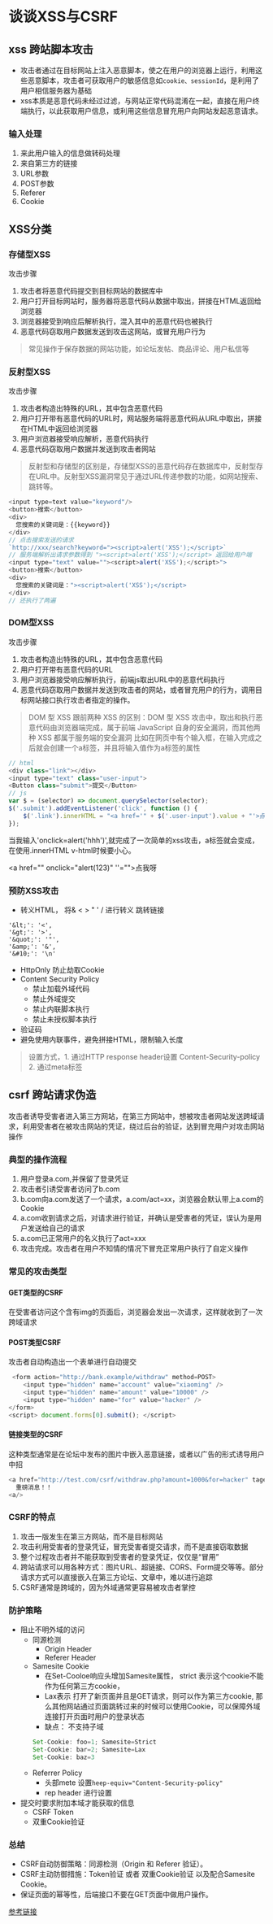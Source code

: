 # 谈谈XSS与CSRF

## xss 跨站脚本攻击
- 攻击者通过在目标网站上注入恶意脚本，使之在用户的浏览器上运行，利用这些恶意脚本，攻击者可获取用户的敏感信息如`cookie、sessionId`，是利用了用户相信服务器为基础
- xss本质是恶意代码未经过过滤，与网站正常代码混淆在一起，直接在用户终端执行，以此获取用户信息，或利用这些信息冒充用户向网站发起恶意请求。
### 输入处理
1. 来此用户输入的信息做转码处理
2. 来自第三方的链接
3. URL参数
4. POST参数
5. Referer
6. Cookie

## XSS分类
### 存储型XSS
攻击步骤
1. 攻击者将恶意代码提交到目标网站的数据库中
2. 用户打开目标网站时，服务器将恶意代码从数据中取出，拼接在HTML返回给浏览器
3. 浏览器接受到响应后解析执行，混入其中的恶意代码也被执行
4. 恶意代码窃取用户数据发送到攻击这网站，或冒充用户行为

> 常见操作于保存数据的网站功能，如论坛发帖、商品评论、用户私信等

### 反射型XSS
攻击步骤
1. 攻击者构造出特殊的URL，其中包含恶意代码
2. 用户打开带有恶意代码的URL时，网站服务端将恶意代码从URL中取出，拼接在HTML中返回给浏览器
3. 用户浏览器接受响应解析，恶意代码执行
4. 恶意代码窃取用户数据并发送到攻击者网站

> 反射型和存储型的区别是，存储型XSS的恶意代码存在数据库中，反射型存在URL中。反射型XSS漏洞常见于通过URL传递参数的功能，如网站搜索、跳转等。
```js
<input type=text value="keyword"/>
<button>搜索</button>
<div>
  您搜索的关键词是：{{keyword}}
</div>
// 点击搜索发送的请求
`http://xxx/search?keyword="><script>alert('XSS');</script>`
// 服务端解析出请求参数得到 "><script>alert('XSS');</script> 返回给用户端
<input type="text" value=""><script>alert('XSS');</script>">
<button>搜索</button>
<div>
  您搜索的关键词是："><script>alert('XSS');</script>
</div>
// 还执行了两遍
```

### DOM型XSS
攻击步骤
1. 攻击者构造出特殊的URL，其中包含恶意代码
2. 用户打开带有恶意代码的URL
3. 用户浏览器接受响应解析执行，前端js取出URL中的恶意代码执行
4. 恶意代码窃取用户数据并发送到攻击者的网站，或者冒充用户的行为，调用目标网站接口执行攻击者指定的操作。

> DOM 型 XSS 跟前两种 XSS 的区别：DOM 型 XSS 攻击中，取出和执行恶意代码由浏览器端完成，属于前端 JavaScript 自身的安全漏洞，而其他两种 XSS 都属于服务端的安全漏洞
比如在网页中有个输入框，在输入完成之后就会创建一个a标签，并且将输入值作为a标签的属性
```js
// html
<div class="link"></div>
<input type="text" class="user-input">
<Button class="submit">提交</Button>
// js
var $ = (selector) => document.querySelector(selector);
$('.submit').addEventListener('click', function () {
    $('.link').innerHTML = "<a href='" + $('.user-input').value + "'>点我呀</a>"
});
```
当我输入'onclick=alert('hhh')',就完成了一次简单的xss攻击，a标签就会变成，在使用.innerHTML v-html时候要小心。
	
<a href="" onclick="alert(123)" ''="">点我呀</a>

### 预防XSS攻击
- 转义HTML， 将& < > " ' / 进行转义 跳转链接
```
'&lt;': '<',
'&gt;': '>',
'&quot;': '"',
'&amp;': '&',
'&#10;': '\n'
```
- HttpOnly 防止劫取Cookie
- Content Security Policy
  - 禁止加载外域代码
  - 禁止外域提交
  - 禁止内联脚本执行
  - 禁止未授权脚本执行
- 验证码
- 避免使用内联事件，避免拼接HTML，限制输入长度
> 设置方式，1. 通过HTTP response header设置 Content-Security-policy 2. 通过meta标签<meta http-equiv="Content-security-policy" content="script-src self">
## csrf 跨站请求伪造
攻击者诱导受害者进入第三方网站，在第三方网站中，想被攻击者网站发送跨域请求，利用受害者在被攻击网站的凭证，绕过后台的验证，达到冒充用户对攻击网站操作

### 典型的操作流程
1. 用户登录a.com,并保留了登录凭证
2. 攻击者引诱受害者访问了b.com
3. b.com向a.com发送了一个请求，a.com/act=xx，浏览器会默认带上a.com的Cookie
4. a.com收到请求之后，对请求进行验证，并确认是受害者的凭证，误认为是用户发送给自己的请求
5. a.com已正常用户的名义执行了act=xxx
6. 攻击完成。攻击者在用户不知情的情况下冒充正常用户执行了自定义操作

### 常见的攻击类型
#### GET类型的CSRF
在受害者访问这个含有img的页面后，浏览器会发出一次请求，这样就收到了一次跨域请求
#### POST类型CSRF
攻击者自动构造出一个表单进行自动提交
```js
 <form action="http://bank.example/withdraw" method=POST>
    <input type="hidden" name="account" value="xiaoming" />
    <input type="hidden" name="amount" value="10000" />
    <input type="hidden" name="for" value="hacker" />
</form>
<script> document.forms[0].submit(); </script> 
```
#### 链接类型的CSRF
这种类型通常是在论坛中发布的图片中嵌入恶意链接，或者以广告的形式诱导用户中招
```js
<a href="http://test.com/csrf/withdraw.php?amount=1000&for=hacker" taget="_blank">
  重磅消息！！
<a/>
```
### CSRF的特点
1. 攻击一版发生在第三方网站，而不是目标网站
2. 攻击利用受害者的登录凭证，冒充受害者提交请求，而不是直接窃取数据
3. 整个过程攻击者并不能获取到受害者的登录凭证，仅仅是“冒用”
4. 跨站请求可以用各种方式：图片URL、超链接、CORS、Form提交等等。部分请求方式可以直接嵌入在第三方论坛、文章中，难以进行追踪
5. CSRF通常是跨域的，因为外域通常更容易被攻击者掌控

### 防护策略
- 阻止不明外域的访问
  - 同源检测
    - Origin Header
    - Referer Header
  - Samesite Cookie
    - 在Set-Cooloe响应头增加Samesite属性， strict 表示这个cookie不能作为任何第三方cookie， 
    - Lax表示 打开了新页面并且是GET请求，则可以作为第三方cookie, 那么其他网站通过页面跳转过来的时候可以使用Cookie，可以保障外域连接打开页面时用户的登录状态
    - 缺点： 不支持子域
    ```js
    Set-Cookie: foo=1; Samesite=Strict
    Set-Cookie: bar=2; Samesite=Lax
    Set-Cookie: baz=3
    ```
  - Referrer Policy
    - 头部mete 设置`heep-equiv="Content-Security-policy"`
    - rep header 进行设置
- 提交时要求附加本域才能获取的信息
  - CSRF Token
  - 双重Cookie验证

### 总结
- CSRF自动防御策略：同源检测（Origin 和 Referer 验证）。
- CSRF主动防御措施：Token验证 或者 双重Cookie验证 以及配合Samesite Cookie。
- 保证页面的幂等性，后端接口不要在GET页面中做用户操作。

[参考链接](https://tech.meituan.com/2018/10/11/fe-security-csrf.html)